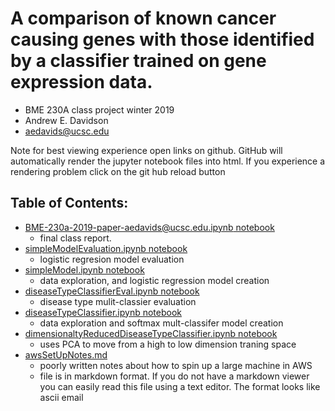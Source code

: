 # A comparison of known cancer causing genes with those identified by a classifier trained on gene expression data.

- BME 230A class project winter 2019
- Andrew E. Davidson
- [aedavids@ucsc.edu](mailto:aedavids@edu?subject=SimpleModel.ipynb)

Note for best viewing experience open links on github. GitHub will automatically render the jupyter notebook files into html. If you experience a rendering problem click on the git hub reload button

## Table of Contents:
* [BME-230a-2019-paper-aedavids@ucsc.edu.ipynb  notebook](./BME-230a-2019-paper-aedavids@ucsc.edu.ipynb)
  + final class report. 
* [simpleModelEvaluation.ipynb notebook](./simpleModelEvaluation.ipynb)
  + logistic regresion model evaluation
* [simpleModel.ipynb notebook](./simpleModel.ipynb)
  + data exploration, and logistic regression  model creation 
* [diseaseTypeClassifierEval.ipynb notebook](./diseaseTypeClassifierEval.ipynb)
  + disease type mulit-classier evaluation
* [diseaseTypeClassifier.ipynb notebook](./diseaseTypeClassifier.ipynb)
  + data exploration and softmax mult-classifer model creation
* [dimensionaltyReducedDiseaseTypeClassifier.ipynb notebook](./dimensionaltyReducedDiseaseTypeClassifier.ipynb)
  * uses PCA to move from a high to low dimension traning space
* [awsSetUpNotes.md](./awsSetUpNotes.md)
  + poorly written notes about how to spin up a large machine in AWS
  + file is in markdown format. If you do not have a markdown viewer you can easily read this file using a text editor. The format looks like ascii email
  
